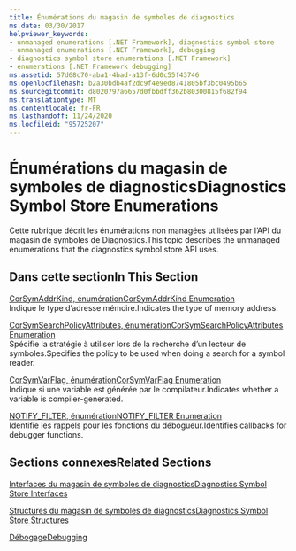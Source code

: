 ```yaml
---
title: Énumérations du magasin de symboles de diagnostics
ms.date: 03/30/2017
helpviewer_keywords:
- unmanaged enumerations [.NET Framework], diagnostics symbol store
- unmanaged enumerations [.NET Framework], debugging
- diagnostics symbol store enumerations [.NET Framework]
- enumerations [.NET Framework debugging]
ms.assetid: 57d68c70-aba1-4bad-a13f-6d0c55f43746
ms.openlocfilehash: b2a30bdb4af2dc9f4e9ed8741805bf3bc0495b65
ms.sourcegitcommit: d8020797a6657d0fbbdff362b80300815f682f94
ms.translationtype: MT
ms.contentlocale: fr-FR
ms.lasthandoff: 11/24/2020
ms.locfileid: "95725207"
---
```

# <a name="diagnostics-symbol-store-enumerations"></a><span data-ttu-id="b6d27-102">Énumérations du magasin de symboles de diagnostics</span><span class="sxs-lookup"><span data-stu-id="b6d27-102">Diagnostics Symbol Store Enumerations</span></span>

<span data-ttu-id="b6d27-103">Cette rubrique décrit les énumérations non managées utilisées par l’API du magasin de symboles de Diagnostics.</span><span class="sxs-lookup"><span data-stu-id="b6d27-103">This topic describes the unmanaged enumerations that the diagnostics symbol store API uses.</span></span>  
  
## <a name="in-this-section"></a><span data-ttu-id="b6d27-104">Dans cette section</span><span class="sxs-lookup"><span data-stu-id="b6d27-104">In This Section</span></span>  

 [<span data-ttu-id="b6d27-105">CorSymAddrKind, énumération</span><span class="sxs-lookup"><span data-stu-id="b6d27-105">CorSymAddrKind Enumeration</span></span>](corsymaddrkind-enumeration.md)  
 <span data-ttu-id="b6d27-106">Indique le type d’adresse mémoire.</span><span class="sxs-lookup"><span data-stu-id="b6d27-106">Indicates the type of memory address.</span></span>  
  
 [<span data-ttu-id="b6d27-107">CorSymSearchPolicyAttributes, énumération</span><span class="sxs-lookup"><span data-stu-id="b6d27-107">CorSymSearchPolicyAttributes Enumeration</span></span>](corsymsearchpolicyattributes-enumeration.md)  
 <span data-ttu-id="b6d27-108">Spécifie la stratégie à utiliser lors de la recherche d’un lecteur de symboles.</span><span class="sxs-lookup"><span data-stu-id="b6d27-108">Specifies the policy to be used when doing a search for a symbol reader.</span></span>  
  
 [<span data-ttu-id="b6d27-109">CorSymVarFlag, énumération</span><span class="sxs-lookup"><span data-stu-id="b6d27-109">CorSymVarFlag Enumeration</span></span>](corsymvarflag-enumeration.md)  
 <span data-ttu-id="b6d27-110">Indique si une variable est générée par le compilateur.</span><span class="sxs-lookup"><span data-stu-id="b6d27-110">Indicates whether a variable is compiler-generated.</span></span>  
  
 [<span data-ttu-id="b6d27-111">NOTIFY_FILTER, énumération</span><span class="sxs-lookup"><span data-stu-id="b6d27-111">NOTIFY_FILTER Enumeration</span></span>](notify-filter-enumeration.md)  
 <span data-ttu-id="b6d27-112">Identifie les rappels pour les fonctions du débogueur.</span><span class="sxs-lookup"><span data-stu-id="b6d27-112">Identifies callbacks for debugger functions.</span></span>  
  
## <a name="related-sections"></a><span data-ttu-id="b6d27-113">Sections connexes</span><span class="sxs-lookup"><span data-stu-id="b6d27-113">Related Sections</span></span>  

 [<span data-ttu-id="b6d27-114">Interfaces du magasin de symboles de diagnostics</span><span class="sxs-lookup"><span data-stu-id="b6d27-114">Diagnostics Symbol Store Interfaces</span></span>](diagnostics-symbol-store-interfaces.md)  
  
 [<span data-ttu-id="b6d27-115">Structures du magasin de symboles de diagnostics</span><span class="sxs-lookup"><span data-stu-id="b6d27-115">Diagnostics Symbol Store Structures</span></span>](diagnostics-symbol-store-structures.md)  
  
 [<span data-ttu-id="b6d27-116">Débogage</span><span class="sxs-lookup"><span data-stu-id="b6d27-116">Debugging</span></span>](../debugging/index.md)
